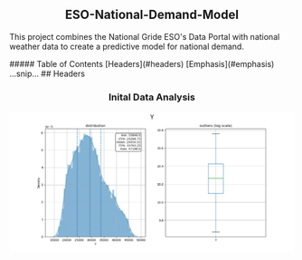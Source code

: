 <h2 align="center"> ESO-National-Demand-Model</h2>
<p>
 This project combines the National Gride ESO's Data Portal with national weather data to create a predictive model for national demand. 
</p>
##### Table of Contents  
[Headers](#headers)  
[Emphasis](#emphasis)  
...snip...    
<a name="headers"/>
## Headers

<p align="center">
 <h3 align="center">Inital Data Analysis</h3>
 <img src="https://raw.githubusercontent.com/wisespira/ESO-National-Demand-Model/master/probability%20distribution%20of%20National%20Demand.png">
</p>
